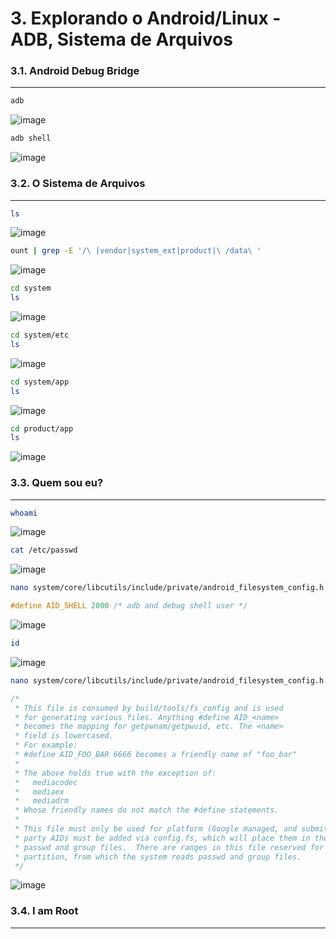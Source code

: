 # 3. Explorando o Android/Linux - ADB, Sistema de Arquivos

### 3.1. Android Debug Bridge
---
```bash
adb
```
![image](https://user-images.githubusercontent.com/19675356/217964699-dcbb4c28-5364-4fbe-914c-81043597e1d1.png)


```bash
adb shell
```
![image](https://user-images.githubusercontent.com/19675356/217964739-0b32cf33-c435-4932-8e06-ac135461d65d.png)


### 3.2. O Sistema de Arquivos
---
```bash
ls
```
![image](https://user-images.githubusercontent.com/19675356/217964848-e82cee05-7441-4df0-8b51-fa690d230606.png)


```bash
ount | grep -E '/\ |vendor|system_ext|product|\ /data\ '
```
![image](https://user-images.githubusercontent.com/19675356/217965258-b3088291-6ab3-4789-a015-c713df34db45.png)


```bash
cd system
ls
```
![image](https://user-images.githubusercontent.com/19675356/217965662-82b32210-ccc6-4e6c-957b-ab868c60d239.png)


```bash
cd system/etc
ls
```
![image](https://user-images.githubusercontent.com/19675356/217965983-e593fcad-3461-4d79-ac1a-257d4cb3d756.png)


```bash
cd system/app
ls
```
![image](https://user-images.githubusercontent.com/19675356/217966047-5f2eba26-5cda-4162-a476-e6f013f635d5.png)


```bash
cd product/app
ls
```
![image](https://user-images.githubusercontent.com/19675356/217966120-5d2aa949-a174-49d3-bc15-c59178bd6214.png)


### 3.3. Quem sou eu?
---
```bash
whoami
```
![image](https://user-images.githubusercontent.com/19675356/217966202-dd3da33e-42fa-416e-bc5a-dbd64d71fa18.png)


```bash
cat /etc/passwd
```
![image](https://user-images.githubusercontent.com/19675356/217966264-f30e38b1-fbaa-4ad0-a4a4-e6ab439dcc89.png)


```bash
nano system/core/libcutils/include/private/android_filesystem_config.h 
```
```c
#define AID_SHELL 2000 /* adb and debug shell user */
```
![image](https://user-images.githubusercontent.com/19675356/217966630-4b3029cb-5298-4e5b-9d34-41b290698636.png)


```bash
id
```
![image](https://user-images.githubusercontent.com/19675356/217967026-fb4422a8-5976-4207-92ab-0821f68b2a8b.png)


```bash
nano system/core/libcutils/include/private/android_filesystem_config.h 
```
```c
/*
 * This file is consumed by build/tools/fs_config and is used
 * for generating various files. Anything #define AID_<name>
 * becomes the mapping for getpwnam/getpwuid, etc. The <name>
 * field is lowercased.
 * For example:
 * #define AID_FOO_BAR 6666 becomes a friendly name of "foo_bar"
 *
 * The above holds true with the exception of:
 *   mediacodec
 *   mediaex
 *   mediadrm
 * Whose friendly names do not match the #define statements.
 *
 * This file must only be used for platform (Google managed, and submitted through AOSP), AIDs.  3rd
 * party AIDs must be added via config.fs, which will place them in the corresponding partition's
 * passwd and group files.  There are ranges in this file reserved for AIDs for each 3rd party
 * partition, from which the system reads passwd and group files.
 */
```
![image](https://user-images.githubusercontent.com/19675356/217967860-cfb7bf20-45d7-489e-8e81-daa80010ea85.png)


### 3.4. I am Root
---
```bash

```


```bash

```


```bash

```


```bash

```
